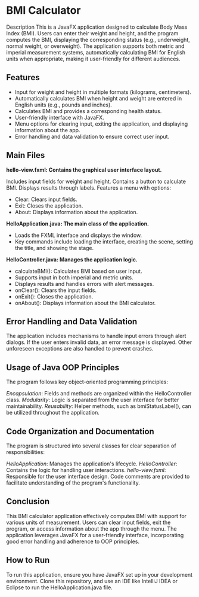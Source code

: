 # BMI Calculator
Description
This is a JavaFX application designed to calculate Body Mass Index (BMI).
Users can enter their weight and height, and the program computes the BMI, displaying the corresponding status (e.g., underweight, normal weight, or overweight). 
The application supports both metric and imperial measurement systems, automatically calculating BMI for English units when appropriate, making it user-friendly for different audiences.

## Features
- Input for weight and height in multiple formats (kilograms, centimeters).
- Automatically calculates BMI when height and weight are entered in English units (e.g., pounds and inches).
- Calculates BMI and provides a corresponding health status.
- User-friendly interface with JavaFX.
- Menu options for clearing input, exiting the application, and displaying information about the app.
- Error handling and data validation to ensure correct user input.

## Main Files
**hello-view.fxml: Contains the graphical user interface layout.**

Includes input fields for weight and height.
Contains a button to calculate BMI.
Displays results through labels.
Features a menu with options:
- Clear: Clears input fields.
- Exit: Closes the application.
- About: Displays information about the application.

**HelloApplication.java: The main class of the application.**

- Loads the FXML interface and displays the window.
- Key commands include loading the interface, creating the scene, setting the title, and showing the stage.

**HelloController.java: Manages the application logic.**

- calculateBMI(): Calculates BMI based on user input.
- Supports input in both imperial and metric units.
- Displays results and handles errors with alert messages.
- onClear(): Clears the input fields.
- onExit(): Closes the application.
- onAbout(): Displays information about the BMI calculator.

## Error Handling and Data Validation
The application includes mechanisms to handle input errors through alert dialogs. 
If the user enters invalid data, an error message is displayed. Other unforeseen exceptions are also handled to prevent crashes.

## Usage of Java OOP Principles
The program follows key object-oriented programming principles:

*Encapsulation*: Fields and methods are organized within the HelloController class.
*Modularity*: Logic is separated from the user interface for better maintainability.
*Reusability*: Helper methods, such as bmiStatusLabel(), can be utilized throughout the application.

## Code Organization and Documentation
The program is structured into several classes for clear separation of responsibilities:

*HelloApplication*: Manages the application's lifecycle.
*HelloController*: Contains the logic for handling user interactions.
*hello-view.fxml*: Responsible for the user interface design.
Code comments are provided to facilitate understanding of the program's functionality.

## Conclusion
This BMI calculator application effectively computes BMI with support for various units of measurement.
Users can clear input fields, exit the program, or access information about the app through the menu. 
The application leverages JavaFX for a user-friendly interface, incorporating good error handling and adherence to OOP principles.

## How to Run
To run this application, ensure you have JavaFX set up in your development environment. 
Clone this repository, and use an IDE like IntelliJ IDEA or Eclipse to run the HelloApplication.java file.
